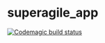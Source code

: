 # superagile_app

[![Codemagic build status](https://api.codemagic.io/apps/5f6056634a6ea4ac8fb12388/5f6056634a6ea4ac8fb12387/status_badge.svg)](https://codemagic.io/apps/5f6056634a6ea4ac8fb12388/5f6056634a6ea4ac8fb12387/latest_build)
